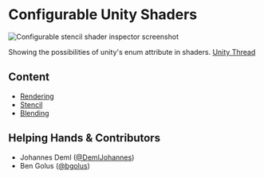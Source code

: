 # Configurable Unity Shaders

![Configurable stencil shader inspector screenshot](https://raw.githubusercontent.com/wiki/supyrb/ConfigurableShaders/images/stencilShaderInspector.png)

Showing the possibilities of unity's enum attribute in shaders.
[Unity Thread](https://forum.unity.com/threads/painless-stencil-shader-with-enums.518966)

## Content
* [Rendering](../../wiki/Rendering)
* [Stencil](../../wiki/Stencil)
* [Blending](../../wiki/Blending)

## Helping Hands & Contributors
* Johannes Deml ([@DemlJohannes](https://twitter.com/DemlJohannes))
* Ben Golus ([@bgolus](https://twitter.com/bgolus))

